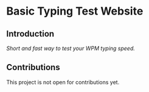 # Basic Typing Test Website

## Introduction
*Short and fast way to test your WPM typing speed.*

## Contributions
This project is not open for contributions yet.

 
